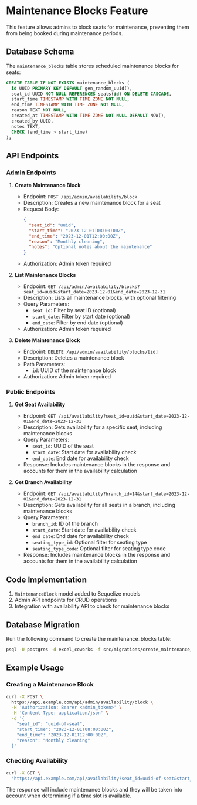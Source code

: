 # Maintenance Blocks Feature

This feature allows admins to block seats for maintenance, preventing them from being booked during maintenance periods.

## Database Schema

The `maintenance_blocks` table stores scheduled maintenance blocks for seats:

```sql
CREATE TABLE IF NOT EXISTS maintenance_blocks (
  id UUID PRIMARY KEY DEFAULT gen_random_uuid(),
  seat_id UUID NOT NULL REFERENCES seats(id) ON DELETE CASCADE,
  start_time TIMESTAMP WITH TIME ZONE NOT NULL,
  end_time TIMESTAMP WITH TIME ZONE NOT NULL,
  reason TEXT NOT NULL,
  created_at TIMESTAMP WITH TIME ZONE NOT NULL DEFAULT NOW(),
  created_by UUID,
  notes TEXT,
  CHECK (end_time > start_time)
);
```

## API Endpoints

### Admin Endpoints

1. **Create Maintenance Block**
   - Endpoint: `POST /api/admin/availability/block`
   - Description: Creates a new maintenance block for a seat
   - Request Body:
     ```json
     {
       "seat_id": "uuid",
       "start_time": "2023-12-01T08:00:00Z",
       "end_time": "2023-12-01T12:00:00Z",
       "reason": "Monthly cleaning",
       "notes": "Optional notes about the maintenance"
     }
     ```
   - Authorization: Admin token required

2. **List Maintenance Blocks**
   - Endpoint: `GET /api/admin/availability/blocks?seat_id=uuid&start_date=2023-12-01&end_date=2023-12-31`
   - Description: Lists all maintenance blocks, with optional filtering
   - Query Parameters:
     - `seat_id`: Filter by seat ID (optional)
     - `start_date`: Filter by start date (optional)
     - `end_date`: Filter by end date (optional)
   - Authorization: Admin token required

3. **Delete Maintenance Block**
   - Endpoint: `DELETE /api/admin/availability/blocks/[id]`
   - Description: Deletes a maintenance block
   - Path Parameters:
     - `id`: UUID of the maintenance block
   - Authorization: Admin token required

### Public Endpoints

1. **Get Seat Availability**
   - Endpoint: `GET /api/availability?seat_id=uuid&start_date=2023-12-01&end_date=2023-12-31`
   - Description: Gets availability for a specific seat, including maintenance blocks
   - Query Parameters:
     - `seat_id`: UUID of the seat
     - `start_date`: Start date for availability check
     - `end_date`: End date for availability check
   - Response: Includes maintenance blocks in the response and accounts for them in the availability calculation

2. **Get Branch Availability**
   - Endpoint: `GET /api/availability?branch_id=14&start_date=2023-12-01&end_date=2023-12-31`
   - Description: Gets availability for all seats in a branch, including maintenance blocks
   - Query Parameters:
     - `branch_id`: ID of the branch
     - `start_date`: Start date for availability check
     - `end_date`: End date for availability check
     - `seating_type_id`: Optional filter for seating type
     - `seating_type_code`: Optional filter for seating type code
   - Response: Includes maintenance blocks in the response and accounts for them in the availability calculation

## Code Implementation

1. `MaintenanceBlock` model added to Sequelize models
2. Admin API endpoints for CRUD operations
3. Integration with availability API to check for maintenance blocks

## Database Migration

Run the following command to create the maintenance_blocks table:

```bash
psql -U postgres -d excel_coworks -f src/migrations/create_maintenance_blocks_table.sql
```

## Example Usage

### Creating a Maintenance Block

```bash
curl -X POST \
  https://api.example.com/api/admin/availability/block \
  -H 'Authorization: Bearer <admin_token>' \
  -H 'Content-Type: application/json' \
  -d '{
    "seat_id": "uuid-of-seat",
    "start_time": "2023-12-01T08:00:00Z",
    "end_time": "2023-12-01T12:00:00Z",
    "reason": "Monthly cleaning"
  }'
```

### Checking Availability

```bash
curl -X GET \
  'https://api.example.com/api/availability?seat_id=uuid-of-seat&start_date=2023-12-01&end_date=2023-12-31'
```

The response will include maintenance blocks and they will be taken into account when determining if a time slot is available. 